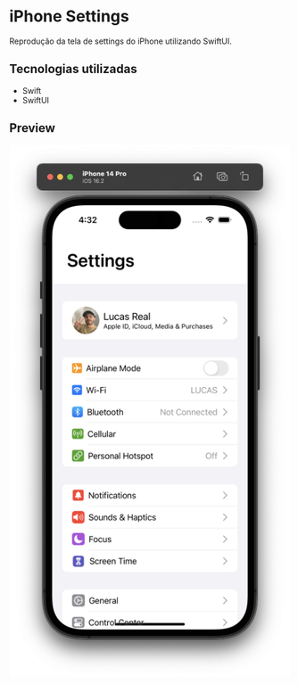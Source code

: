 # iPhone Settings
Reprodução da tela de settings do iPhone utilizando SwiftUI.

## Tecnologias utilizadas
- Swift
- SwiftUI

## Preview
![alt text](https://github.com/lucasreald/iPhone-Settings/blob/main/appImages/img1.png?raw=true)

